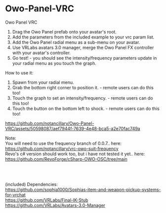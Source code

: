 # Owo-Panel-VRC
Owo Panel VRC
1. Drag the Owo Panel prefab onto your avatar's root.
2. Add the parameters from the included example to your vrc param list.
3. Add the Owo Panel radial menu as a sub-menu on your avatar.
4. Use VRLabs avatars 3.0 manager, merge the Owo Panel FX controller with your avatar's controller.
5. Go test! - you should see the intensity/frequency parameters update in your radial menu as you touch the graph. 

How to use it:

1. Spawn from your radial menu.
2. Grab the bottom right corner to position it. - remote users can do this too!
3. Touch the graph to set an intensity/frequency. - remote users can do this too!
4. Touch the button on the bottom left to shock. - remote users can do this too!



https://github.com/notancillary/Owo-Panel-VRC/assets/50598087/aef7944f-7639-4e48-bca5-a2e70fac749a



Note:<br>
You will need to use the frequency branch of 0.0.7.. here: <br>
https://github.com/notancillary/vrc-owo-suit-frequency<br>
Revo's c# version should work too, but i have not tested it yet.. here: <br>
https://github.com/RevoForge/cSharp-OWO-OSC/tree/main<br>

<br><br><br>
(included) Dependencies: <br>
https://github.com/sophia1000/Sophias-item-and-weapon-pickup-systems-for-vrchat<br>
https://github.com/VRLabs/Final-IK-Stub<br>
https://github.com/VRLabs/Avatars-3.0-Manager<br>
